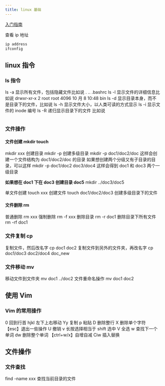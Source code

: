 ```yaml
---
title: linux 基础
---
```

[入门指南](https://zhuanlan.zhihu.com/p/74123215)

查看 ip 地址

```bash
ip address
ifconfig
```

## linux 指令

### ls 指令

ls -a 显示所有文件，包括隐藏文件比如说
. .. .bashrc
ls -l 显示文件的详细信息比如说
drwxr-xr-x 2 root root 4096 10 月 8 10:48 bin
ls -d 显示目录本身，而不是目录下的文件，比如说
ls -h 显示文件大小，以人类可读的方式显示
ls -i 显示文件的 inode 编号
ls -R 递归显示目录下的文件
比如说

```bash

```

### 文件操作

#### 文件创建 mkdir touch

mkdir xxx 创建目录
mkdir -p 创建多级目录
mkdir -p doc1/doc2/doc 这样会创建一个文件结构为 doc1/doc2/doc 的目录
如果想创建两个分级又有子目录的目录，可以这样
mkdir -p doc1/doc2 doc3/doc4
这样会得到 doc1 和 doc3 两个一级目录

**如果想在 doc1 下在 doc3 创建目录 doc5**
mkdir ../doc3/doc5

单文件创建
touch xxx 创建文件
touch doc1/doc2/doc3 创建多级目录下的文件

#### 文件删除 rm

普通删除 rm xxx
强制删除 rm -f xxx
删除目录 rm -r doc1
删除目录下所有文件 rm -rf doc1

### 文件复制 cp

复制文件，然后改名字
cp doc1 doc2
复制文件到另外的文件夹，再改名字
cp doc1/doc3 doc2/doc4 doc_new

### 文件移动 mv

移动文件到文件夹
mv doc1 ../doc2
文件重命名操作
mv doc1 doc2

## 使用 Vim

### Vim 的常用操作

0 回到行首
hjkl 左下上右移动
Yy 复制
p 粘贴
D 删除整行
X 删除单个字符
【esc】退出一些操作
U 撤销
v 长按选择相当于 shift 选中 V 全选
w 查找下一个单词
dw 删除整个单词
【ctrl+w/x】自增自减
Ciw 插入替换

## 文件操作

### 文件查找

find -name xxx 查找当前目录的文件
